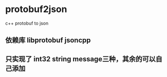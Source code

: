 # protobuf2json
c++  protobuf to json   


## 依赖库 libprotobuf jsoncpp


## 只实现了 int32 string message三种，其余的可以自己添加